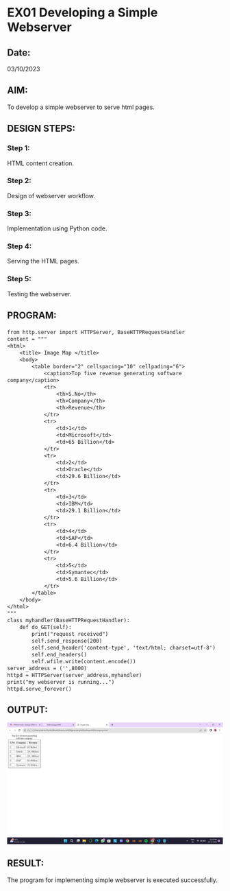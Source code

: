 # EX01 Developing a Simple Webserver
## Date:
03/10/2023

## AIM:
To develop a simple webserver to serve html pages.

## DESIGN STEPS:
### Step 1: 
HTML content creation.

### Step 2:
Design of webserver workflow.

### Step 3:
Implementation using Python code.

### Step 4:
Serving the HTML pages.

### Step 5:
Testing the webserver.

## PROGRAM:
```
from http.server import HTTPServer, BaseHTTPRequestHandler
content = """
<html>
	<title> Image Map </title>
	<body>
		<table border="2" cellspacing="10" cellpading="6">
			<caption>Top five revenue generating software company</caption>
			<tr>
				<th>S.No</th>
				<th>Company</th>
				<th>Revenue</th>
			</tr>
			<tr>
				<td>1</td>
				<td>Microsoft</td>
				<td>65 Billion</td>
			</tr>			
			<tr>
				<td>2</td>
				<td>Oracle</td>
				<td>29.6 Billion</td>
			</tr>
			<tr>
				<td>3</td>
				<td>IBM</td>
				<td>29.1 Billion</td>
			</tr>
			<tr>
				<td>4</td>
				<td>SAP</td>
				<td>6.4 Billion</td>
			</tr>
			<tr>
				<td>5</td>
				<td>Symantec</td>
				<td>5.6 Billion</td>
			</tr>
		</table>
	</body>
</html>
"""
class myhandler(BaseHTTPRequestHandler):
    def do_GET(self):
        print("request received")
        self.send_response(200)
        self.send_header('content-type', 'text/html; charset=utf-8')
        self.end_headers()
        self.wfile.write(content.encode())
server_address = ('',8000)
httpd = HTTPServer(server_address,myhandler)
print("my webserver is running...")
httpd.serve_forever()
```

## OUTPUT:
![Alt text](<Screenshot (1).png>)


## RESULT:
The program for implementing simple webserver is executed successfully.
